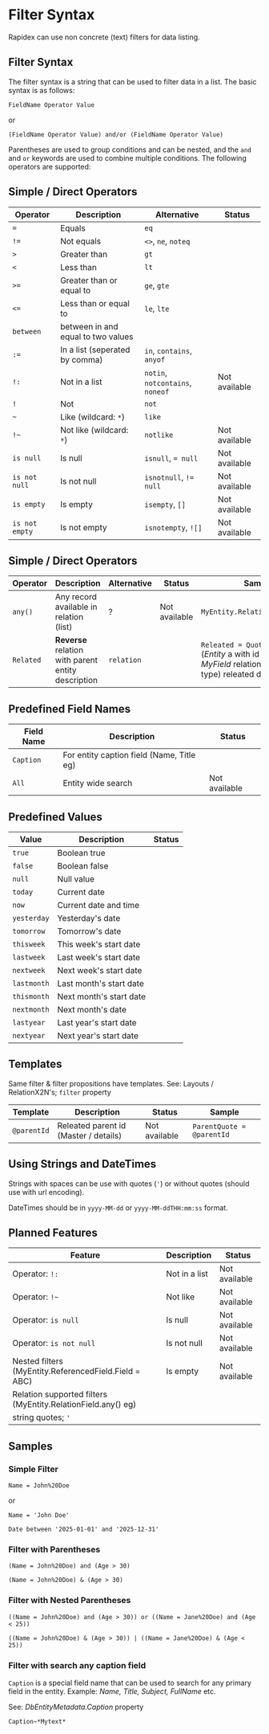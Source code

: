 ﻿# Filter Syntax

Rapidex can use non concrete (text) filters for data listing. 

## Filter Syntax

The filter syntax is a string that can be used to filter data in a list. The basic syntax is as follows:

`FieldName Operator Value`

or

`(FieldName Operator Value) and/or (FieldName Operator Value)`

Parentheses are used to group conditions and can be nested, and the `and` and `or` keywords are used to combine multiple conditions. The following operators are supported:

## Simple / Direct Operators

| Operator | Description | Alternative | Status | 
| -------- | ----------- | ---------- | ------- |
| `=`        | Equals      | `eq` |  |
| `!=`       | Not equals  | `<>`, `ne`, `noteq` |  |
| `>`        | Greater than | `gt` |  |
| `<`        | Less than   | `lt` |  |
| `>=`       | Greater than or equal to | `ge`, `gte` |  |
| `<=`       | Less than or equal to | `le`, `lte` |  |
| `between`  | between in and equal to two values  |  |  |
| `:=`      | In a list (seperated by comma)  | `in`, `contains`, `anyof` |  |
| `!:`      | Not in a list | `notin`, `notcontains`, `noneof` | Not available |
| `!`        | Not    | `not` |  |
| `~`        | Like (wildcard: `*`)      | `like` |  |
| `!~`       | Not like (wildcard: `*`)  | `notlike` | Not available |
| `is null`  | Is null     | `isnull`, `= null` | Not available |
| `is not null` | Is not null | `isnotnull`, `!= null` | Not available |
| `is empty` | Is empty   | `isempty`, `[]` | Not available |
| `is not empty` | Is not empty | `isnotempty`, `![]` | Not available |


## Simple / Direct Operators
| Operator | Description | Alternative | Status | Sample | 
| -------- | ----------- | ---------- | ------- | ------- |
| `any()`    | Any record available in relation (list)  | ? | Not available |`MyEntity.RelationField.any()`|
|`Related`|**Reverse** relation with parent entity description|`relation`||`Releated = Quote/123/Items` (*Entity* a with id *123*, have *MyField* relation. Get this (my type) releated detail entities.)|

## Predefined Field Names

| Field Name | Description | Status |
| ---------- | ----------- | ------- |
| `Caption` | For entity caption field (Name, Title eg) |  
| `All` | Entity wide search | Not available |

## Predefined Values

| Value | Description | Status |
| ----- | ----------- | ----------- | 
| `true` | Boolean true | |
| `false` | Boolean false | |
| `null` | Null value | |
| `today` | Current date | |
| `now` | Current date and time ||
| `yesterday` | Yesterday's date ||
| `tomorrow` | Tomorrow's date | |
| `thisweek` | This week's start date ||
| `lastweek` | Last week's start date ||
| `nextweek` | Next week's start date ||
| `lastmonth` | Last month's start date ||
| `thismonth` | Next month's start date ||
| `nextmonth` | Next month's date ||
| `lastyear` | Last year's start date ||
| `nextyear` | Next year's start date ||

## Templates

Same filter & filter propositions have templates. See: Layouts / RelationX2N's; `filter` property

| Template | Description | Status | Sample |
| -------- | ----------- | ------- | ------- |
| `@parentId` | Releated parent id (Master / details) | Not available| `ParentQuote = @parentId` |

## Using Strings and DateTimes

Strings with spaces can be use with quotes (`'`) or without quotes (should use with url encoding).

DateTimes should be in `yyyy-MM-dd` or `yyyy-MM-ddTHH:mm:ss` format.

## Planned Features

| Feature | Description | Status |
| ------- | ----------- | ------- |
| Operator: `!:` | Not in a list | Not available |
| Operator: `!~` | Not like | Not available |
| Operator: `is null` | Is null | Not available |
| Operator: `is not null` | Is not null | Not available |
| Nested filters (MyEntity.ReferencedField.Field = ABC) | Is empty | Not available |
| Relation supported filters (MyEntity.RelationField.any() eg) ||
| string quotes; `'` ||



## Samples

### Simple Filter

```plaintext
Name = John%20Doe
```

or 

```plaintext
Name = 'John Doe'
```

```plaintext
Date between '2025-01-01' and '2025-12-31'
```

### Filter with Parentheses

```plaintext
(Name = John%20Doe) and (Age > 30)
```

```plaintext
(Name = John%20Doe) & (Age > 30)
```

### Filter with Nested Parentheses
```plaintext
((Name = John%20Doe) and (Age > 30)) or ((Name = Jane%20Doe) and (Age < 25))
```

```plaintext
((Name = John%20Doe) & (Age > 30)) | ((Name = Jane%20Doe) & (Age < 25))
```


### Filter with search any caption field

`Caption` is a special field name that can be used to search for any primary field in the entity. 
Example: *Name, Title, Subject, FullName* etc. 

See: *DbEntityMetadata.Caption* property

```plaintext
Caption~*Mytext*
```
